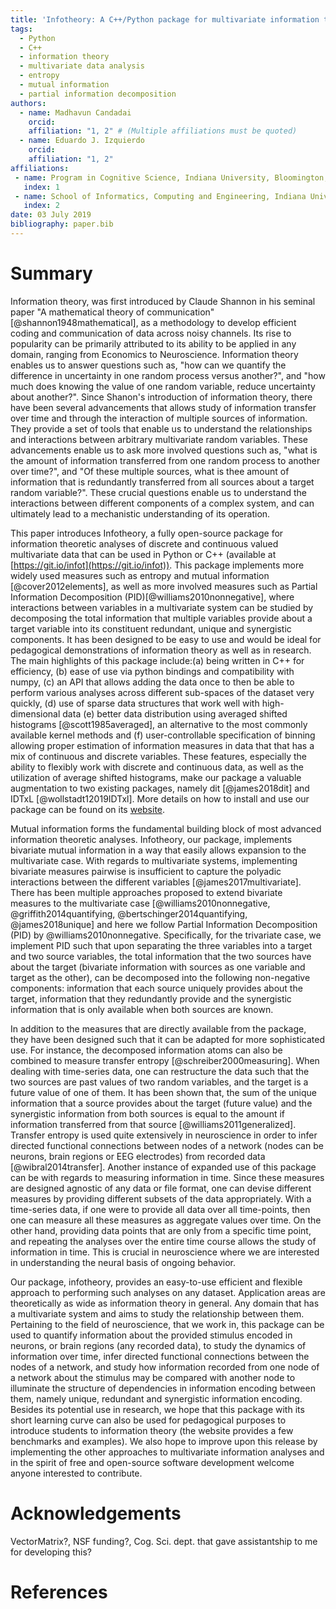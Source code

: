 ```yaml
---
title: 'Infotheory: A C++/Python package for multivariate information theoretic analysis'
tags:
  - Python
  - C++
  - information theory
  - multivariate data analysis
  - entropy
  - mutual information
  - partial information decomposition
authors:
  - name: Madhavun Candadai
    orcid:
    affiliation: "1, 2" # (Multiple affiliations must be quoted)
  - name: Eduardo J. Izquierdo
    orcid:
    affiliation: "1, 2"
affiliations:
 - name: Program in Cognitive Science, Indiana University, Bloomington, IN, U.S.A.
   index: 1
 - name: School of Informatics, Computing and Engineering, Indiana University, Bloomington, IN, U.S.A.
   index: 2
date: 03 July 2019
bibliography: paper.bib
---
```


# Summary

Information theory, was first introduced by Claude Shannon in his seminal paper "A mathematical theory of communication"[@shannon1948mathematical], as a methodology to develop efficient coding and communication of data across noisy channels. Its rise to popularity can be primarily attributed to its ability to be applied in any domain, ranging from Economics to Neuroscience. Information theory enables us to answer questions such as, "how can we quantify the difference in uncertainty in one random process versus another?", and "how much does knowing the value of one random variable, reduce uncertainty about another?". Since Shanon's introduction of information theory, there have been several advancements that allows study of information transfer over time and through the interaction of multiple sources of information. They provide a set of tools that enable us to understand the relationships and interactions between arbitrary multivariate random variables.
These advancements enable us to ask more involved questions such as, "what is the amount of information transferred from one random process to another over time?", and "Of these multiple sources, what is thee amount of information that is redundantly transferred from all sources about a target random variable?". These crucial questions enable us to understand the interactions between different components of a complex system, and can ultimately lead to a mechanistic understanding of its operation.

This paper introduces Infotheory, a fully open-source package for information theoretic analyses of discrete and continuous valued multivariate data that can be used in Python or C++ (available at [https://git.io/infot](https://git.io/infot)). This package implements more widely used measures such as entropy and mutual information [@cover2012elements], as well as more involved measures such as Partial Information Decomposition (PID)[@williams2010nonnegative], where interactions between variables in a multivariate system can be studied by decomposing the total information that multiple variables provide about a target variable into its constituent redundant, unique and synergistic components. It has been designed to be easy to use and would be ideal for pedagogical demonstrations of information theory as well as in research. The main highlights of this package include:(a) being written in C++ for efficiency, (b) ease of use via python bindings and compatibility with numpy, (c) an API that allows adding the data once to then be able to perform various analyses across different sub-spaces of the dataset very quickly, (d) use of sparse data structures that work well with high-dimensional data (e) better data distribution using averaged shifted histograms [@scott1985averaged], an alternative to the most commonly available kernel methods and (f) user-controllable specification of binning allowing proper estimation of information measures in data that that has a mix of continuous and discrete variables. These features, especially the ability to flexibly work with discrete and continuous data, as well as the utilization of average shifted histograms, make our package a valuable augmentation to two existing packages, namely dit [@james2018dit] and IDTxL [@wollstadt12019IDTxl]. More details on how to install and use our package can be found on its [website](http://mcandadai.com/infotheory/).

Mutual information forms the fundamental building block of most advanced information theoretic analyses. Infotheory, our package, implements bivariate mutual information in a way that easily allows expansion to the multivariate case. With regards to multivariate systems, implementing bivariate measures pairwise is insufficient to capture the polyadic interactions between the different variables [@james2017multivariate]. There has been multiple approaches proposed to extend bivariate measures to the multivariate case [@williams2010nonnegative, @griffith2014quantifying, @bertschinger2014quantifying, @james2018unique] and here we follow Partial Information Decomposition (PID) by @williams2010nonnegative. Specifically, for the trivariate case, we implement PID such that upon separating the three variables into a target and two source variables, the total information that the two sources have about the target (bivariate information with sources as one variable and target as the other), can be decomposed into the following non-negative components: information that each source uniquely provides about the target, information that they redundantly provide and the synergistic information that is only available when both sources are known.

In addition to the measures that are directly available from the package, they have been designed such that it can be adapted for more sophisticated use. For instance, the decomposed information atoms can also be combined to measure transfer entropy [@schreiber2000measuring]. When dealing with time-series data, one can restructure the data such that the two sources are past values of two random variables, and the target is a future value of one of them. It has been shown that, the sum of the unique information that a source provides about the target (future value) and the synergistic information from both sources is equal to the amount if information transferred from that source [@williams2011generalized]. Transfer entropy is used quite extensively in neuroscience in order to infer directed functional connections between nodes of a network (nodes can be neurons, brain regions or EEG electrodes) from recorded data [@wibral2014transfer]. Another instance of expanded use of this package can be with regards to measuring information in time. Since these measures are designed agnostic of any data or file format, one can devise different measures by providing different subsets of the data appropriately. With a time-series data, if one were to provide all data over all time-points, then one can measure all these measures as aggregate values over time. On the other hand, providing data points that are only from a specific time point, and repeating the analyses over the entire time course allows the study of information in time. This is crucial in neuroscience where we are interested in understanding the neural basis of ongoing behavior.

Our package, infotheory, provides an easy-to-use efficient and flexible approach to performing such analyses on any dataset. Application areas are theoretically as wide as information theory in general. Any domain that has a multivariate system and aims to study the relationship between them. Pertaining to the field of neuroscience, that we work in, this package can be used to quantify information about the provided stimulus encoded in neurons, or brain regions (any recorded data), to study the dynamics of information over time, infer directed functional connections between the nodes of a network, and study how information recorded from one node of a network about the stimulus may be compared with another node to illuminate the structure of dependencies in information encoding between them, namely unique, redundant and synergistic information encoding. Besides its potential use in research, we hope that this package with its short learning curve can also be used for pedagogical purposes to introduce students to information theory (the website provides a few benchmarks and examples). We also hope to improve upon this release by implementing the other approaches to multivariate information analyses and in the spirit of free and open-source software development welcome anyone interested to contribute.

# Acknowledgements

VectorMatrix?, NSF funding?, Cog. Sci. dept. that gave assistantship to me for developing this?

# References
